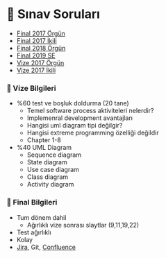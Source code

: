 # 📃 Sınav Soruları

<!--Index-->

- [Final 2017 Örgün](Final%202017%20%C3%96rg%C3%BCn.pdf)
- [Final 2017 İkili](Final%202017%20%C4%B0kili.pdf)
- [Final 2018 Örgün](Final%202018%20%C3%96rg%C3%BCn.pdf)
- [Final 2019 SE](Final%202019%20SE.pdf)
- [Vize 2017 Örgün](Vize%202017%20%C3%96rg%C3%BCn.pdf)
- [Vize 2017 İkili](Vize%202017%20%C4%B0kili.pdf)

<!--Index-->

### 📅 Vize Bilgileri

- %60 test ve boşluk doldurma (20 tane)
  - Temel software process aktiviteleri nelerdir?
  - Implemenral development avantajları
  - Hangisi uml diagram tipi değilgir?
  - Hangisi extreme programming özelliği değildir
  - Chapter 1-8
- %40 UML Diagram
  - Sequence diagram
  - State diagram
  - Use case diagram
  - Class diagram
  - Activity diagram

### 📅 Final Bilgileri

- Tum dönem dahil
  - Ağırlıklı vize sonrası slaytlar (9,11,19,22)
- Test ağırlıklı
- Kolay
- [Jira], Git, [Confluence]

[Confluence]: https://www.atlassian.com/software/confluence
[Jira]: https://www.atlassian.com/software/jira
